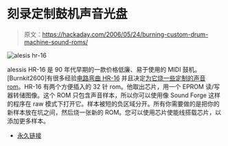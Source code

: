 # 刻录定制鼓机声音光盘

> 原文：<https://hackaday.com/2006/05/24/burning-custom-drum-machine-sound-roms/>

![alesis hr-16](img/b905f16ac2bf515af3de74e6186a7465.png)

alessis HR-16 是 90 年代早期的一款价格低廉、易于使用的 MIDI 鼓机。[Burnkit2600]有很多经验[电路弯曲 HR-16](http://burnkit2600.com/gear/?p=17) 并且决定[为它烧一些定制的声音 rom](http://burnkit2600.com/gear/?page_id=34)。HR-16 有两个方便插入的 32 针 rom。他取出芯片，用一个 EPROM 读/写器转储图像。这个 ROM 只包含声音样本，所以你可以使用像 Sound Forge 这样的程序在 raw 模式下打开它。样本被短的负区域分开。所有你需要做的是把你的新样本放在坑之间，然后烧一张新的 ROM。您可以使用芯片使能线搭载芯片，以添加更多样本。

*   [永久链接](http://burnkit2600.com/gear/?page_id=34)